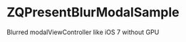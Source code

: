 ZQPresentBlurModalSample
========================

Blurred modalViewController like iOS 7 without GPU
